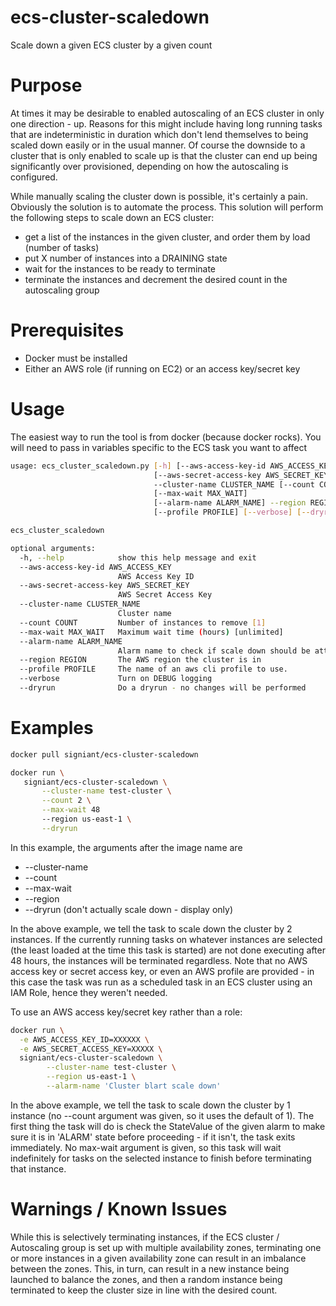 # ecs-cluster-scaledown
Scale down a given ECS cluster by a given count

# Purpose
At times it may be desirable to enabled autoscaling of an ECS cluster in only one direction - up. Reasons
for this might include having long running tasks that are indeterministic in duration which don't lend
themselves to being scaled down easily or in the usual manner. Of course the downside to a cluster that
is only enabled to scale up is that the cluster can end up being significantly over provisioned, 
depending on how the autoscaling is configured.

While manually scaling the cluster down is possible, it's certainly a pain. Obviously the solution is
to automate the process. This solution will perform the following steps to scale down an ECS cluster:
* get a list of the instances in the given cluster, and order them by load (number of tasks)
* put X number of instances into a DRAINING state
* wait for the instances to be ready to terminate
* terminate the instances and decrement the desired count in the autoscaling group
 
# Prerequisites
* Docker must be installed
* Either an AWS role (if running on EC2) or an access key/secret key

# Usage

The easiest way to run the tool is from docker (because docker rocks).
You will need to pass in variables specific to the ECS task you want to affect

```bash
usage: ecs_cluster_scaledown.py [-h] [--aws-access-key-id AWS_ACCESS_KEY]
                                [--aws-secret-access-key AWS_SECRET_KEY]
                                --cluster-name CLUSTER_NAME [--count COUNT]
                                [--max-wait MAX_WAIT]
                                [--alarm-name ALARM_NAME] --region REGION
                                [--profile PROFILE] [--verbose] [--dryrun]

ecs_cluster_scaledown

optional arguments:
  -h, --help            show this help message and exit
  --aws-access-key-id AWS_ACCESS_KEY
                        AWS Access Key ID
  --aws-secret-access-key AWS_SECRET_KEY
                        AWS Secret Access Key
  --cluster-name CLUSTER_NAME
                        Cluster name
  --count COUNT         Number of instances to remove [1]
  --max-wait MAX_WAIT   Maximum wait time (hours) [unlimited]
  --alarm-name ALARM_NAME
                        Alarm name to check if scale down should be attempted
  --region REGION       The AWS region the cluster is in
  --profile PROFILE     The name of an aws cli profile to use.
  --verbose             Turn on DEBUG logging
  --dryrun              Do a dryrun - no changes will be performed
```

# Examples

```bash
docker pull signiant/ecs-cluster-scaledown
```

```bash
docker run \
   signiant/ecs-cluster-scaledown \
       --cluster-name test-cluster \
       --count 2 \
       --max-wait 48
       --region us-east-1 \
       --dryrun
```

In this example, the arguments after the image name are

* --cluster-name <ECS cluster name>
* --count <Number of instances to scale down by>
* --max-wait <max wait time until forcing termination in hours>
* --region <AWS region>
* --dryrun (don't actually scale down - display only)

In the above example, we tell the task to scale down the cluster by 2 instances. If the currently
running tasks on whatever instances are selected (the least loaded at the time this task is started)
are not done executing after 48 hours, the instances will be terminated regardless. Note that no AWS
access key or secret access key, or even an AWS profile are provided - in this case the task was run
as a scheduled task in an ECS cluster using an IAM Role, hence they weren't needed.

To use an AWS access key/secret key rather than a role:

```bash
docker run \
  -e AWS_ACCESS_KEY_ID=XXXXXX \
  -e AWS_SECRET_ACCESS_KEY=XXXXX \
  signiant/ecs-cluster-scaledown \
        --cluster-name test-cluster \
        --region us-east-1 \
        --alarm-name 'Cluster blart scale down'
```

In the above example, we tell the task to scale down the cluster by 1 instance (no --count argument was
given, so it uses the default of 1). The first thing the task will do is check the StateValue of the given
alarm to make sure it is in 'ALARM' state before proceeding - if it isn't, the task exits immediately.
No max-wait argument is given, so this task will wait indefinitely for tasks on the selected instance to
finish before terminating that instance.

# Warnings / Known Issues

While this is selectively terminating instances, if the ECS cluster / Autoscaling group is set up with multiple availability zones, terminating one or more instances in a given availability zone can result in an imbalance between the zones. This, in turn, can result in a new instance being launched to balance the zones, and then a random instance being terminated to keep the cluster size in line with the desired count.
